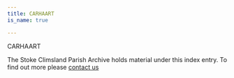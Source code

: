 ```yaml
---
title: CARHAART
is_name: true

---
```


CARHAART


The Stoke Climsland Parish Archive holds material under this index entry. To find out more please [contact us](/contact/)

